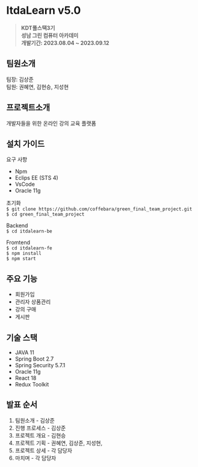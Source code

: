 # ItdaLearn v5.0
> **KDT풀스택3기**  
> **성남 그린 컴퓨터 아카데미**  
> **개발기간: 2023.08.04 ~ 2023.09.12**  

## 팀원소개

팀장: 김상준  
팀원: 권혜연, 김현승, 지성현   

## 프로젝트소개

개발자들을 위한 온라인 강의 교육 플랫폼

## 설치 가이드

요구 사항
- Npm  
- Eclips EE (STS 4)  
- VsCode  
- Oracle 11g  

초기화  
 `$ git clone https://github.com/coffebara/green_final_team_project.git`  
 `$ cd green_final_team_project `  

Backend  
`$ cd itdalearn-be`  

Fromtend  
`$ cd itdalearn-fe`  
`$ npm install`  
`$ npm start`   
 
## 주요 기능

- 회원가입
- 관리자 상품관리
- 강의 구매
- 게시판

## 기술 스택

- JAVA 11
- Spring Boot 2.7
- Spring Security 5.7.1
- Oracle 11g
- React 18
- Redux Toolkit



## 발표 순서

1. 팀원소개 - 김상준
2. 진행 프로세스 - 김상준
3.  프로젝트 개요 - 김현승
4. 프로젝트 기획 - 권혜연, 김상준, 지성현, 
5. 프로젝트 상세 - 각 담당자
6. 마치며 - 각 담당자
